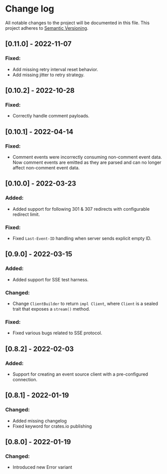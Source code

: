 # Change log

All notable changes to the project will be documented in this file. This project adheres to [Semantic Versioning](http://semver.org).

## [0.11.0] - 2022-11-07
### Fixed:
- Add missing retry interval reset behavior.
- Add missing jitter to retry strategy.

## [0.10.2] - 2022-10-28
### Fixed:
- Correctly handle comment payloads.

## [0.10.1] - 2022-04-14
### Fixed:
- Comment events were incorrectly consuming non-comment event data. Now comment events are emitted as they are parsed and can no longer affect non-comment event data.

## [0.10.0] - 2022-03-23
### Added:
- Added support for following 301 & 307 redirects with configurable redirect limit.

### Fixed:
- Fixed `Last-Event-ID` handling when server sends explicit empty ID.

## [0.9.0] - 2022-03-15
### Added:
- Added support for SSE test harness.

### Changed:
- Change `ClientBuilder` to return `impl Client`, where `Client` is a sealed trait that exposes a `stream()` method. 

### Fixed:
- Fixed various bugs related to SSE protocol.

## [0.8.2] - 2022-02-03
### Added:
- Support for creating an event source client with a pre-configured connection.

## [0.8.1] - 2022-01-19
### Changed:
- Added missing changelog
- Fixed keyword for crates.io publishing

## [0.8.0] - 2022-01-19
### Changed:
- Introduced new Error variant
